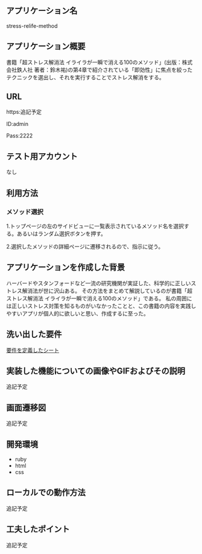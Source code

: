 ## アプリケーション名
 stress-relife-method

## アプリケーション概要
 書籍「超ストレス解消法 イライラが一瞬で消える100のメソッド」(出版：株式会社鉄人社 著者：鈴木祐)の第4章で紹介されている「即効性」に焦点を絞ったテクニックを選出し、それを実行することでストレス解消をする。

## URL
 https:追記予定

 ID:admin
 
 Pass:2222
## テスト用アカウント
 なし
## 利用方法
### メソッド選択
 1.トップページの左のサイドビューに一覧表示されているメソッド名を選択する。あるいはランダム選択ボタンを押す。

 2.選択したメソッドの詳細ページに遷移されるので、指示に従う。

## アプリケーションを作成した背景
 ハーバードやスタンフォードなど一流の研究機関が実証した、科学的に正しいストレス解消法が世に沢山ある。
 その方法をまとめて解説しているのが書籍「超ストレス解消法 イライラが一瞬で消える100のメソッド」である。
 私の周囲には正しいストレス対策を知るものがいなかったことと、この書籍の内容を実践しやすいアプリが個人的に欲しいと思い、作成するに至った。

## 洗い出した要件
[要件を定義したシート](https://docs.google.com/spreadsheets/d/1FcoBSftfgA1gJI5tuhEEsCplqY7YogoQMGu0nKjEg-0/edit#gid=982722306)


## 実装した機能についての画像やGIFおよびその説明
 追記予定


## 画面遷移図
 追記予定

## 開発環境
- ruby
- html
- css

## ローカルでの動作方法
 追記予定

## 工夫したポイント
 追記予定